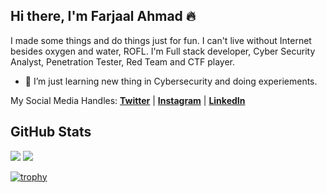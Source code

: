 ## Hi there, I'm Farjaal Ahmad 🔥

I made some things and do things just for fun. I can't live without Internet besides oxygen and water, ROFL. I'm Full stack developer, Cyber Security Analyst, Penetration Tester, Red Team and CTF player.

- 🌱 I’m just learning new thing in Cybersecurity and doing experiements.

<p>My Social Media Handles: 
  <strong><a href="https://twitter.com/farjaalahmad">Twitter</a></strong> |
  <strong><a href="https://www.instagram.com/ifarjaalahmad">Instagram</a></strong> |
  <strong><a href="https://www.linkedin.com/in/farjaalahmad/">LinkedIn</a></strong>
</p>

## GitHub Stats
<p>
  <img src="https://github-readme-stats.vercel.app/api/top-langs/?username=farjaalahmad&hide_border=true&hide=html,css&theme=dark" />
  <img src="https://github-readme-stats.vercel.app/api?username=farjaalahmad&line_height=27&count_private=true&hide_border=true&show_icons=true&theme=dark">
</p>

[![trophy](https://github-profile-trophy.vercel.app/?username=farjaalahmad&theme=alduin&margin-w=28)](https://github.com/ryo-ma/github-profile-trophy)
